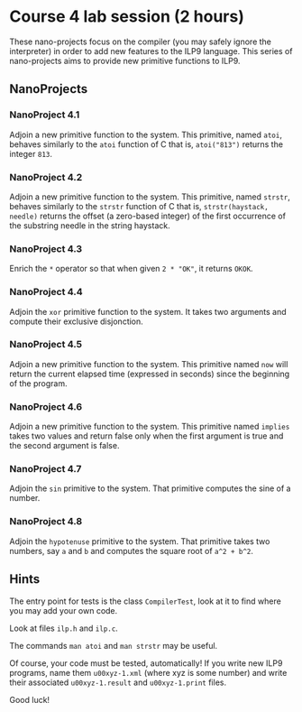 
Course 4 lab session (2 hours)
==============================

These nano-projects focus on the compiler (you may safely ignore the
interpreter) in order to add new features to the ILP9 language. This
series of nano-projects aims to provide new primitive functions to ILP9.

NanoProjects
------------

### NanoProject 4.1 ###

Adjoin a new primitive function to the system. This primitive, named
`atoi`, behaves similarly to the `atoi` function of C that is, 
`atoi("813")` returns the integer `813`.

### NanoProject 4.2 ###

Adjoin a new primitive function to the system. This primitive, named
`strstr`, behaves similarly to the `strstr` function of C that is,
`strstr(haystack, needle)` returns the offset (a zero-based integer)
of the first occurrence of the substring needle in the string
haystack.

### NanoProject 4.3 ###

Enrich the `*` operator so that when given `2 * "OK"`, it returns `OKOK`.

### NanoProject 4.4 ###

Adjoin the `xor` primitive function to the system. It takes two
arguments and compute their exclusive disjonction.

### NanoProject 4.5 ###

Adjoin a new primitive function to the system. This primitive named
`now` will return the current elapsed time (expressed in seconds)
since the beginning of the program.

### NanoProject 4.6 ###

Adjoin a new primitive function to the system. This primitive named
`implies` takes two values and return false only when the first
argument is true and the second argument is false.

### NanoProject 4.7 ###

Adjoin the `sin` primitive to the system. That primitive computes the
sine of a number.

### NanoProject 4.8 ###

Adjoin the `hypotenuse` primitive to the system. That primitive takes
two numbers, say `a` and `b` and computes the square root of `a^2 + b^2`.


Hints
-----

The entry point for tests is the class `CompilerTest`, look at it
to find where you may add your own code.

Look at files `ilp.h` and `ilp.c`.

The commands `man atoi` and `man strstr` may be useful.

Of course, your code must be tested, automatically! If you write new
ILP9 programs, name them `u00xyz-1.xml` (where xyz is some number) and
write their associated `u00xyz-1.result` and `u00xyz-1.print` files.

Good luck!
